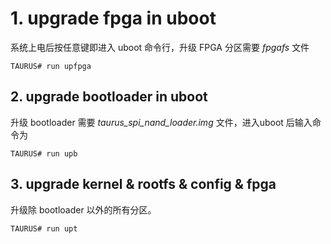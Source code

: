 

# 1. upgrade fpga in uboot

系统上电后按任意键即进入 uboot 命令行，升级 FPGA 分区需要 *fpgafs* 文件

```shell
TAURUS# run upfpga
```



## 2. upgrade bootloader in uboot

升级 bootloader 需要 *taurus_spi_nand_loader.img* 文件，进入uboot 后输入命令为

```shell
TAURUS# run upb
```



## 3. upgrade kernel & rootfs & config & fpga

升级除 bootloader 以外的所有分区。

```shell
TAURUS# run upt
```

